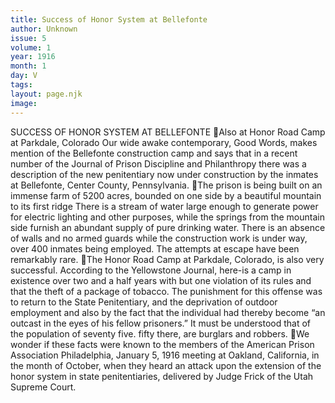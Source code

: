 ```yaml
---
title: Success of Honor System at Bellefonte
author: Unknown
issue: 5
volume: 1
year: 1916
month: 1
day: V
tags:
layout: page.njk
image:
---
```

SUCCESS OF HONOR SYSTEM AT BELLEFONTE Also at Honor Road Camp at Parkdale, Colorado Our wide awake contemporary, Good Words, makes mention of the Bellefonte construction camp and says that in a recent number of the Journal of Prison Discipline and Philanthropy there was a description of the new penitentiary now under construction by the inmates at Bellefonte, Center County, Pennsylvania. The prison is being built on an immense farm of 5200 acres, bounded on one side by a beautiful mountain to its first ridge There is a stream of water large enough to generate power for electric lighting and other purposes, while the springs from the mountain side furnish an abundant supply of pure drinking water. There is an absence of walls and no armed guards while the construction work is under way, over 400 inmates being employed. The attempts at escape have been remarkably rare. The Honor Road Camp at Parkdale, Colorado, is also very successful. According to the Yellowstone Journal, here-is a camp in existence over two and a half years with but one violation of its rules and that the theft of a package of tobacco. The punishment for this offense was to return to the State Penitentiary, and the deprivation of outdoor employment and also by the fact that the individual had thereby become “an outcast in the eyes of his fellow prisoners.” It must be understood that of the population of seventy five. fifty there, are burglars and robbers. We wonder if these facts were known to the members of the American Prison Association Philadelphia, January 5, 1916 meeting at Oakland, California, in the month of October, when they heard an attack upon the extension of the honor system in state penitentiaries, delivered by Judge Frick of the Utah Supreme Court. 

